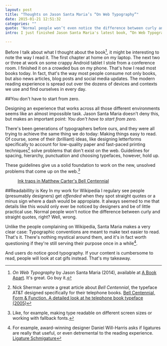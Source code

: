 ```yaml
---
layout: post
title: "Thoughts on Jason Santa Maria’s “On Web Typography”"
date: 2015-01-21 12:51:32
categories: ""
quote: "Normal people won’t even notice the difference between curly and straight quotes, right?"
intro: I just finished Jason Santa Maria's latest book, “On Web Typography”, here’s what I took away from it.

---
```


Before I talk about what I thought about the book[^1], it might be interesting to note the way I read it. The first chapter at home on my laptop. The next two or three at work on some crappy Android tablet I stole from a conference room. I finished it on a crowded bus on my phone. That's how I read most books today. In fact, that's the way most people consume not only books, but also news articles, blog posts and social media updates. The modern reading experience is spread out over the dozens of devices and contexts we use and find ourselves in every day.

##You don't have to start from zero.

Designing an experience that works across all those different environments seems like an almost impossible task. Jason Santa Maria doesn't deny this, but makes an important point: *You don't have to start from zero.*

There's been generations of typographers before ours, and they were all trying to achieve the same thing we do today: Making things easy to read. Of course, some of their (brilliant) ideas, like designing letterforms specifically to account for low-quality paper and fast-paced printing techniques[^2] solve problems that don't exist on the web. Guidelines for spacing, hierarchy, punctuation and choosing typefaces, however, hold up.

These guidelines give us a solid foundation to work on the new, unsolved problems that come up on the web.[^3]

<figure class='aside'>
	<a href="http://en.wikipedia.org/wiki/File:BellCenInk.svg">Ink traps in Matthew Carter's Bell Centennial</a>
</figure>

##Readabillity is Key
In my work for Wikipedia I regulary see people (presumably designers) get *offended* when they spot straight quotes or a minus sign where a dash would be appropiate. It always seemed to me that details like this would only ever be noticed by designers and be of little practical use. Normal people won't notice the difference between curly and straight quotes, right? Well, wrong.

Unlike the people complaining on Wikipedia, Santa Maria makes a very clear case: Typographic conventions are meant to make text easier to read. That's it. There's nothing mystical around them, and it's in fact worth questioning if they're still serving their purpose once in a while[^4].

And users do notice good typography. If your content is cumbersome to read, people will look at cat gifs instead. That's my takeaway.

[^1]: *On Web Typography* by Jason Santa Maria (2014), available at [A Book Apart](http://www.abookapart.com/products/on-web-typography). It's great. Go buy it.
[^2]: Nick Sherman wrote a great article about *Bell Centennial*, the typeface AT&T designed specifically for their telephone books. [Bell Centennial, Form & Function. A detailed look at he telephone book typeface (2005)](http://nicksherman.com/articles/bellCentennial.html)
[^3]: Like, for example, making type readable on different screen sizes or working with fallback fonts.
[^4]: For example, award-winning designer Daniel Will-Harris asks if ligatures are really that useful, or even detremental to the reading experience. [Ligature Schmigature](http://www.will-harris.com/ligatures.htm)
